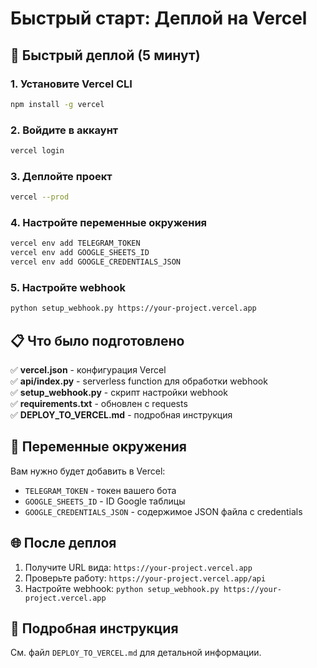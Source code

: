 # Быстрый старт: Деплой на Vercel

## 🚀 Быстрый деплой (5 минут)

### 1. Установите Vercel CLI
```bash
npm install -g vercel
```

### 2. Войдите в аккаунт
```bash
vercel login
```

### 3. Деплойте проект
```bash
vercel --prod
```

### 4. Настройте переменные окружения
```bash
vercel env add TELEGRAM_TOKEN
vercel env add GOOGLE_SHEETS_ID
vercel env add GOOGLE_CREDENTIALS_JSON
```

### 5. Настройте webhook
```bash
python setup_webhook.py https://your-project.vercel.app
```

## 📋 Что было подготовлено

✅ **vercel.json** - конфигурация Vercel  
✅ **api/index.py** - serverless function для обработки webhook  
✅ **setup_webhook.py** - скрипт настройки webhook  
✅ **requirements.txt** - обновлен с requests  
✅ **DEPLOY_TO_VERCEL.md** - подробная инструкция  

## 🔧 Переменные окружения

Вам нужно будет добавить в Vercel:
- `TELEGRAM_TOKEN` - токен вашего бота
- `GOOGLE_SHEETS_ID` - ID Google таблицы
- `GOOGLE_CREDENTIALS_JSON` - содержимое JSON файла с credentials

## 🌐 После деплоя

1. Получите URL вида: `https://your-project.vercel.app`
2. Проверьте работу: `https://your-project.vercel.app/api`
3. Настройте webhook: `python setup_webhook.py https://your-project.vercel.app`

## 📖 Подробная инструкция

См. файл `DEPLOY_TO_VERCEL.md` для детальной информации.
